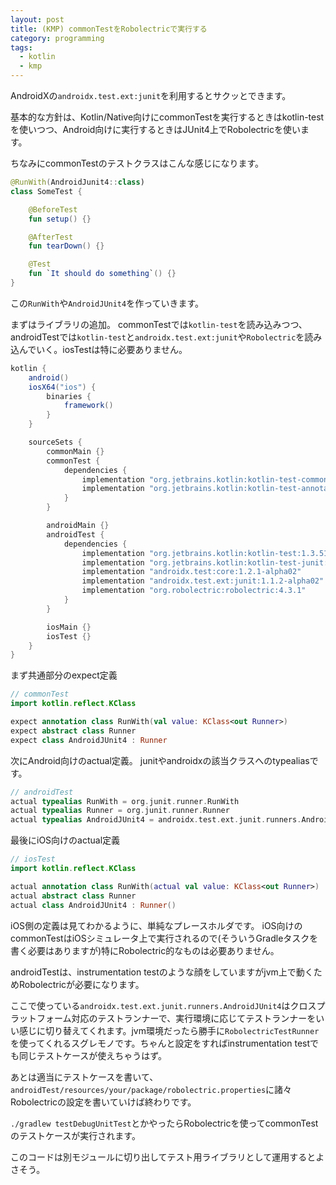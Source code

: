 ```yaml
---
layout: post
title: (KMP) commonTestをRobolectricで実行する
category: programming
tags:
  - kotlin
  - kmp
---
```


AndroidXの`androidx.test.ext:junit`を利用するとサクッとできます。

基本的な方針は、Kotlin/Native向けにcommonTestを実行するときはkotlin-testを使いつつ、Android向けに実行するときはJUnit4上でRobolectricを使います。

ちなみにcommonTestのテストクラスはこんな感じになります。

```kotlin
@RunWith(AndroidJunit4::class)
class SomeTest {

    @BeforeTest
    fun setup() {}

    @AfterTest
    fun tearDown() {}

    @Test
    fun `It should do something`() {}
}
```

この`RunWith`や`AndroidJUnit4`を作っていきます。


まずはライブラリの追加。
commonTestでは`kotlin-test`を読み込みつつ、androidTestでは`kotlin-test`と`androidx.test.ext:junit`や`Robolectric`を読み込んでいく。iosTestは特に必要ありません。

```gradle
kotlin {
    android()
    iosX64("ios") {
        binaries {
            framework()
        }
    }

    sourceSets {
        commonMain {}
        commonTest {
            dependencies {
                implementation "org.jetbrains.kotlin:kotlin-test-common:1.3.51"
                implementation "org.jetbrains.kotlin:kotlin-test-annotations-common:1.3.51"
            }
        }

        androidMain {}
        androidTest {
            dependencies {
                implementation "org.jetbrains.kotlin:kotlin-test:1.3.51"
                implementation "org.jetbrains.kotlin:kotlin-test-junit:1.3.51"
                implementation "androidx.test:core:1.2.1-alpha02"
                implementation "androidx.test.ext:junit:1.1.2-alpha02"
                implementation "org.robolectric:robolectric:4.3.1"
            }
        }

        iosMain {}
        iosTest {}
    }
}
```

まず共通部分のexpect定義

```kotlin
// commonTest
import kotlin.reflect.KClass

expect annotation class RunWith(val value: KClass<out Runner>)
expect abstract class Runner
expect class AndroidJUnit4 : Runner
```

次にAndroid向けのactual定義。
junitやandroidxの該当クラスへのtypealiasです。

```kotlin
// androidTest
actual typealias RunWith = org.junit.runner.RunWith
actual typealias Runner = org.junit.runner.Runner
actual typealias AndroidJUnit4 = androidx.test.ext.junit.runners.AndroidJUnit4
```

最後にiOS向けのactual定義

```kotlin
// iosTest
import kotlin.reflect.KClass

actual annotation class RunWith(actual val value: KClass<out Runner>)
actual abstract class Runner
actual class AndroidJUnit4 : Runner()
```

iOS側の定義は見てわかるように、単純なプレースホルダです。
iOS向けのcommonTestはiOSシミュレータ上で実行されるので(そういうGradleタスクを書く必要はありますが)特にRobolectric的なものは必要ありません。

androidTestは、instrumentation testのような顔をしていますがjvm上で動くためRobolectricが必要になります。

ここで使っている`androidx.test.ext.junit.runners.AndroidJUnit4`はクロスプラットフォーム対応のテストランナーで、実行環境に応じてテストランナーをいい感じに切り替えてくれます。jvm環境だったら勝手に`RobolectricTestRunner`を使ってくれるスグレモノです。ちゃんと設定をすればinstrumentation testでも同じテストケースが使えちゃうはず。

あとは適当にテストケースを書いて、`androidTest/resources/your/package/robolectric.properties`に諸々Robolectricの設定を書いていけば終わりです。

`./gradlew testDebugUnitTest`とかやったらRobolectricを使ってcommonTestのテストケースが実行されます。

このコードは別モジュールに切り出してテスト用ライブラリとして運用するとよさそう。
